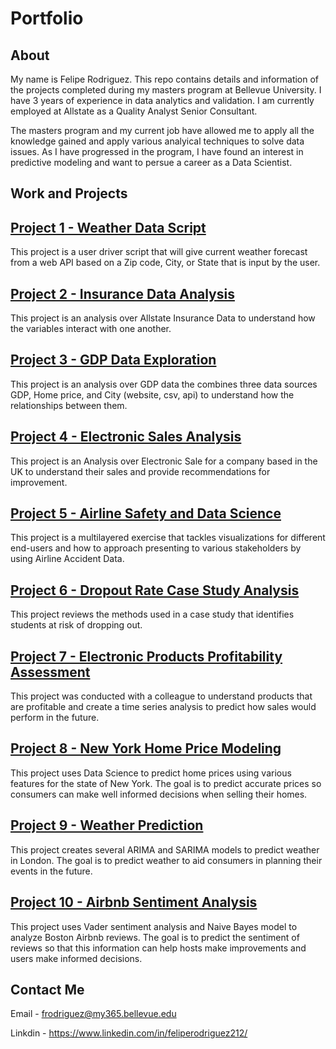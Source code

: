 # Portfolio

## About

My name is Felipe Rodriguez. This repo contains details and information of the projects completed during my masters program at Bellevue University. I have 3 years of experience in data analytics and validation. I am currently employed at Allstate as a Quality Analyst Senior Consultant. 

The masters program and my current job have allowed me to apply all the knowledge gained and apply various analyical techniques to solve data issues. As I have progressed in the program, I have found an interest in predictive modeling and want to persue a career as a Data Scientist.

## **Work and Projects**
## [Project 1 - Weather Data Script](https://github.com/frodz212/frodz212.github.io/tree/6b557aec43ec2e07a97b3811f399e1264a544fd4/Project%201%20-%20Weather%20Data%20Scipt) 

This project is a user driver script that will give current weather forecast from a web API based on a Zip code, City, or State that is input by the user. 

## [Project 2 - Insurance Data Analysis](https://github.com/frodz212/frodz212.github.io/tree/ea0be6c7465fabb37fc109662e6eec95da1d3cc6/Project%202%20-%20Insurance%20Data%20Analysis)

This project is an analysis over Allstate Insurance Data to understand how the variables interact with one another.

## [Project 3 - GDP Data Exploration](https://github.com/frodz212/frodz212.github.io/tree/ea0be6c7465fabb37fc109662e6eec95da1d3cc6/Project%203%20-%20GDP%20Data%20Exploration)

This project is an analysis over GDP data the combines three data sources GDP, Home price, and City (website, csv, api) to understand how the relationships between them.

## [Project 4 - Electronic Sales Analysis](https://github.com/frodz212/frodz212.github.io/tree/ea0be6c7465fabb37fc109662e6eec95da1d3cc6/Project%204%20-%20Electronic%20Sales%20Analysis)

This project is an Analysis over Electronic Sale for a company based in the UK to understand their sales and provide recommendations for improvement.

## [Project 5 - Airline Safety and Data Science](https://github.com/frodz212/frodz212.github.io/tree/ea0be6c7465fabb37fc109662e6eec95da1d3cc6/Project%205%20-%20Airline%20Safety%20and%20Data%20Science)

This project is a multilayered exercise that tackles visualizations for different end-users and how to approach presenting to various stakeholders by using Airline Accident Data.  

## [Project 6 - Dropout Rate Case Study Analysis](https://github.com/frodz212/frodz212.github.io/tree/ea0be6c7465fabb37fc109662e6eec95da1d3cc6/Project%206%20-%20Dropout%20Rate%20Case%20Study%20Analysis)

This project reviews the methods used in a case study that identifies students at risk of dropping out. 

## [Project 7 - Electronic Products Profitability Assessment](https://github.com/frodz212/frodz212.github.io/tree/ea0be6c7465fabb37fc109662e6eec95da1d3cc6/Project%207%20-%20Electronics%20Products%20Profitability%20Assessment)

This project was conducted with a colleague to understand products that are profitable and create a time series analysis to predict how sales would perform in the future. 

## [Project 8 - New York Home Price Modeling](https://github.com/frodz212/frodz212.github.io/tree/6b557aec43ec2e07a97b3811f399e1264a544fd4/Project%208%20-%20New%20York%20Home%20Price%20Modeling)

This project uses Data Science to predict home prices using various features for the state of New York. The goal is to predict accurate prices so consumers can make well informed decisions when selling their homes. 

## [Project 9 - Weather Prediction](https://github.com/frodz212/frodz212.github.io/tree/6bc6b593e1885878af727b8da94412cbeb65a5b9/Project%209%20-%20TBD)

This project creates several ARIMA and SARIMA models to predict weather in London. The goal is to predict weather to aid consumers in planning their events in the future.

## [Project 10 - Airbnb Sentiment Analysis](https://github.com/frodz212/frodz212.github.io/tree/41e43105419329de40b1431d005d74234a542d5f/Project%2010%20-%20Airbnb%20Sentiment%20Analysis)

This project uses Vader sentiment analysis and Naive Bayes model to analyze Boston Airbnb reviews. The goal is to predict the sentiment of reviews so that this information can help hosts make improvements and users make informed decisions. 

## Contact Me

Email - frodriguez@my365.bellevue.edu

Linkdin - https://www.linkedin.com/in/feliperodriguez212/



